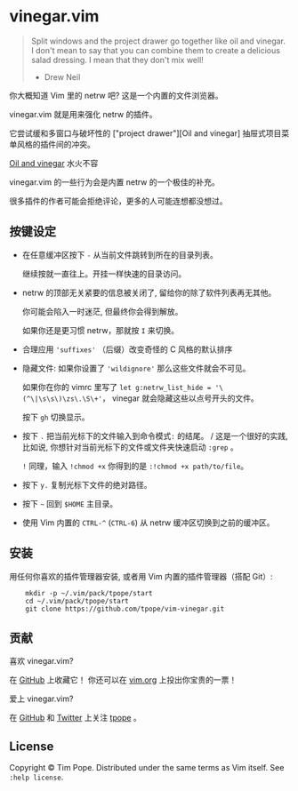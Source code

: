 # vinegar.vim

> Split windows and the project drawer go together like oil and vinegar. I
> don't mean to say that you can combine them to create a delicious salad
> dressing. I mean that they don't mix well!
> - Drew Neil

你大概知道 Vim 里的 netrw 吧?  这是一个内置的文件浏览器。

vinegar.vim 就是用来强化 netrw 的插件。

它尝试缓和多窗口与破坏性的 ["project drawer"][Oil and vinegar] 抽屉式项目菜单风格的插件间的冲突。

[Oil and vinegar](http://vimcasts.org/blog/2013/01/oil-and-vinegar-split-windows-and-project-drawer/) 水火不容

vinegar.vim 的一些行为会是内置 netrw 的一个极佳的补充。

很多插件的作者可能会拒绝评论，更多的人可能连想都没想过。

## 按键设定

* 在任意缓冲区按下 `-` 从当前文件跳转到所在的目录列表。

  继续按就一直往上。开挂一样快速的目录访问。

* netrw 的顶部无关紧要的信息被关闭了, 留给你的除了软件列表再无其他。

  你可能会陷入一时迷茫, 但最终你会得到解放。
  
  如果你还是更习惯 netrw，那就按 `I` 来切换。
  
* 合理应用 `'suffixes'` （后缀）改变奇怪的 C 风格的默认排序
  
* 隐藏文件: 如果你设置了 `'wildignore'` 那么这些文件就会不可见。 

  如果你在你的 vimrc 里写了 `let g:netrw_list_hide = '\(^\|\s\s\)\zs\.\S\+'`，
  vinegar 就会隐藏这些以点号开头的文件。
  
  按下 `gh` 切换显示。
  
* 按下 `.` 把当前光标下的文件输入到命令模式`:` 的结尾。
/
  这是一个很好的实践, 比如说, 你想针对当前光标下的文件或文件夹快速启动 `:grep` 。
  
  `!` 同理，输入 `!chmod +x` 你得到的是 `:!chmod +x path/to/file`。

* 按下 `y.` 复制光标下文件的绝对路径。

* 按下 `~` 回到 `$HOME` 主目录。

* 使用 Vim 内置的 `CTRL-^` (`CTRL-6`) 从 netrw 缓冲区切换到之前的缓冲区。

## 安装

用任何你喜欢的插件管理器安装, 或者用 Vim 内置的插件管理器（搭配 Git）:

```shell
    mkdir -p ~/.vim/pack/tpope/start
    cd ~/.vim/pack/tpope/start
    git clone https://github.com/tpope/vim-vinegar.git
```

## 贡献

喜欢 vinegar.vim?  

在 [GitHub](https://github.com/tpope/vim-vinegar)  上收藏它！
你还可以在 [vim.org](https://www.vim.org/scripts/script.php?script_id=5671) 上投出你宝贵的一票！

爱上 vinegar.vim?  

在 [GitHub](https://github.com/tpope) 和 [Twitter](http://twitter.com/tpope) 上关注 [tpope](http://tpo.pe/) 
。

## License

Copyright © Tim Pope.  Distributed under the same terms as Vim itself.
See `:help license`.
